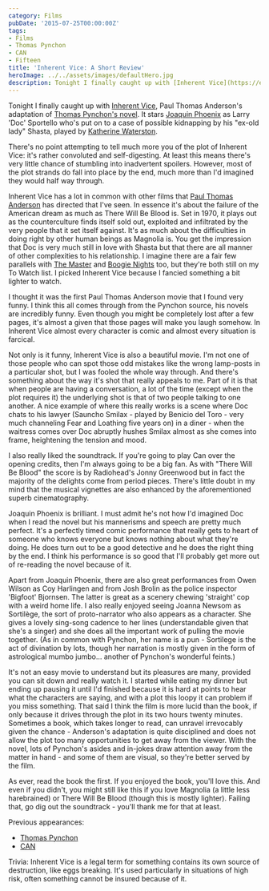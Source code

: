 ```yaml
---
category: Films
pubDate: '2015-07-25T00:00:00Z'
tags:
- Films
- Thomas Pynchon
- CAN
- Fifteen
title: 'Inherent Vice: A Short Review'
heroImage: ../../assets/images/defaultHero.jpg
description: Tonight I finally caught up with [Inherent Vice](https://en.wikipedia.org/wiki/Inherent_Vice_(film
---
```

Tonight I finally caught up with [Inherent Vice](https://en.wikipedia.org/wiki/Inherent_Vice_(film)), Paul Thomas Anderson's adaptation of [Thomas Pynchon's novel](http://www.amazon.co.uk/Inherent-Vice-Thomas-Pynchon/dp/0099542161/ref=sr_1_4?ie=UTF8&qid=1437860132&sr=8-4&keywords=inherent+vice). It stars [Joaquin Phoenix](http://www.imdb.com/name/nm0001618/) as Larry 'Doc' Sportello who's put on to a case of possible kidnapping by his "ex-old lady" Shasta, played by [Katherine Waterston](http://www.theguardian.com/film/2015/jun/16/katherine-waterston-jk-rowlings-fantastic-beasts-harry-potter).

There's no point attempting to tell much more you of the plot of Inherent Vice: it's rather convoluted and self-digesting. At least this means there's very little chance of stumbling into inadvertent spoilers. However, most of the plot strands do fall into place by the end, much more than I'd imagined they would half way through.

Inherent Vice has a lot in common with other films that [Paul Thomas Anderson](http://www.rottentomatoes.com/celebrity/paul_thomas_anderson/) has directed that I've seen. In essence it's about the failure of the American dream as much as There Will Be Blood is. Set in 1970, it plays out as the counterculture finds itself sold out, exploited and infiltrated by the very people that it set itself against. It's as much about the difficulties in doing right by other human beings as Magnolia is. You get the impression that Doc is very much still in love with Shasta but that there are all manner of other complexities to his relationship. I imagine there are a fair few parallels with [The Master](http://www.rogerebert.com/reviews/the-master-2012) and [Boogie Nights](http://www.metacritic.com/movie/boogie-nights) too, but they're both still on my To Watch list. I picked Inherent Vice because I fancied something a bit lighter to watch.

I thought it was the first Paul Thomas Anderson movie that I found very funny. I think this all comes through from the Pynchon source, his novels are incredibly funny. Even though you might be completely lost after a few pages, it's almost a given that those pages will make you laugh somehow. In Inherent Vice almost every character is comic and almost every situation is farcical.

Not only is it funny, Inherent Vice is also a beautiful movie. I'm not one of those people who can spot those odd mistakes like the wrong lamp-posts in a particular shot, but I was fooled the whole way through. And there's something about the way it's shot that really appeals to me. Part of it is that when people are having a conversation, a lot of the time (except when the plot requires it) the underlying shot is that of two people talking to one another. A nice example of where this really works is a scene where Doc chats to his lawyer (Sauncho Smilax - played by Benicio del Toro - very much channeling Fear and Loathing five years on) in a diner - when the waitress comes over Doc abruptly hushes Smilax almost as she comes into frame, heightening the tension and mood.

I also really liked the soundtrack. If you're going to play Can over the opening credits, then I'm always going to be a big fan. As with "There Will Be Blood" the score is by Radiohead's Jonny Greenwood but in fact the majority of the delights come from period pieces. There's little doubt in my mind that the musical vignettes are also enhanced by the aforementioned superb cinematography.

Joaquin Phoenix is brilliant. I must admit he's not how I'd imagined Doc when I read the novel but his mannerisms and speech are pretty much perfect. It's a perfectly timed comic performance that really gets to heart of someone who knows everyone but knows nothing about what they're doing. He does turn out to be a good detective and he does the right thing by the end. I think his performance is so good that I'll probably get more out of re-reading the novel because of it.

Apart from Joaquin Phoenix, there are also great performances from Owen Wilson as Coy Harlingen and from Josh Brolin as the police inspector 'Bigfoot' Bjornsen. The latter is great as a scenery chewing 'straight' cop with a weird home life. I also really enjoyed seeing Joanna Newsom as Sortilège, the sort of proto-narrator who also appears as a character. She gives a lovely sing-song cadence to her lines (understandable given that she's a singer) and she does all the important work of pulling the movie together. (As in common with Pynchon, her name is a pun - Sortilege is the act of divination by lots, though her narration is mostly given in the form of astrological mumbo jumbo... another of Pynchon's wonderful feints.)

It's not an easy movie to understand but its pleasures are many, provided you can sit down and really watch it. I started while eating my dinner but ending up pausing it until I'd finished because it is hard at points to hear what the characters are saying, and with a plot this loopy it can problem if you miss something. That said I think the film is more lucid than the book, if only because it drives through the plot in its two hours twenty minutes. Sometimes a book, which takes longer to read, can unravel irrevocably given the chance - Anderson's adaptation is quite disciplined and does not allow the plot too many opportunities to get away from the viewer. With the novel, lots of Pynchon's asides and in-jokes draw attention away from the matter in hand - and some of them are visual, so they're better served by the film.

As ever, read the book the first. If you enjoyed the book, you'll love this. And even if you didn't, you might still like this if you love Magnolia (a little less harebrained) or There Will Be Blood (though this is mostly lighter). Failing that, go dig out the soundtrack - you'll thank me for that at least.

Previous appearances:
* [Thomas Pynchon](/on-pynchon/)
* [CAN](/can-the-lost-tapes/)

Trivia: Inherent Vice is a legal term for something contains its own source of destruction, like eggs breaking. It's used particularly in situations of high risk, often something cannot be insured because of it.